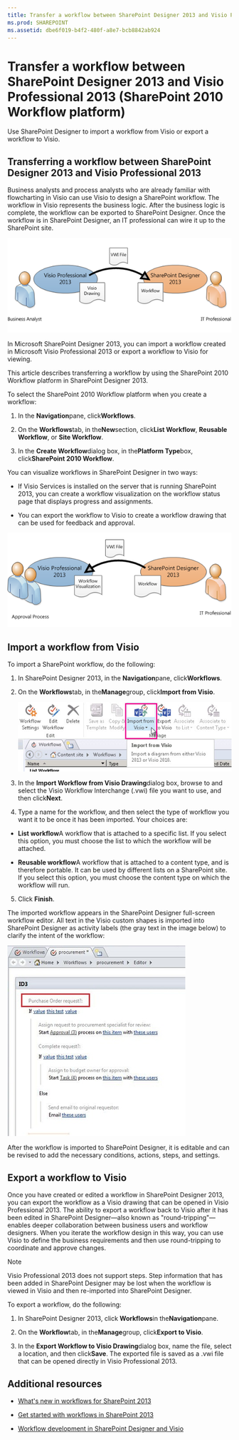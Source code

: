 ```yaml
---
title: Transfer a workflow between SharePoint Designer 2013 and Visio Professional 2013 (SharePoint 2010 Workflow platform)
ms.prod: SHAREPOINT
ms.assetid: dbe6f019-b4f2-480f-a8e7-bcb8842ab924
---
```



# Transfer a workflow between SharePoint Designer 2013 and Visio Professional 2013 (SharePoint 2010 Workflow platform)
Use SharePoint Designer to import a workflow from Visio or export a workflow to Visio. 
## Transferring a workflow between SharePoint Designer 2013 and Visio Professional 2013
<a name="section1"> </a>

Business analysts and process analysts who are already familiar with flowcharting in Visio can use Visio to design a SharePoint workflow. The workflow in Visio represents the business logic. After the business logic is complete, the workflow can be exported to SharePoint Designer. Once the workflow is in SharePoint Designer, an IT professional can wire it up to the SharePoint site. 
  
    
    

  
    
    
![Translate business logic to workflow rules](images/spd15-wf-importFromVisio.png)
  
    
    
In Microsoft SharePoint Designer 2013, you can import a workflow created in Microsoft Visio Professional 2013 or export a workflow to Visio for viewing. 
  
    
    
This article describes transferring a workflow by using the SharePoint 2010 Workflow platform in SharePoint Designer 2013. 
  
    
    
To select the SharePoint 2010 Workflow platform when you create a workflow: 
  
    
    

  
    
    

1. In the **Navigation**pane, click**Workflows**. 
    
  
2. On the **Workflows**tab, in the**New**section, click**List Workflow**, **Reusable Workflow**, or **Site Workflow**. 
    
  
3. In the **Create Workflow**dialog box, in the**Platform Type**box, click**SharePoint 2010 Workflow**. 
    
  
You can visualize workflows in SharePoint Designer in two ways: 
  
    
    

- If Visio Services is installed on the server that is running SharePoint 2013, you can create a workflow visualization on the workflow status page that displays progress and assignments. 
    
  
- You can export the workflow to Visio to create a workflow drawing that can be used for feedback and approval. 
    
  

  
    
    
![Workflow diagrams can be exported to Visio](images/spd15-wf-exportToVisio.png)
  
    
    

  
    
    

  
    
    

## Import a workflow from Visio
<a name="section2"> </a>

To import a SharePoint workflow, do the following: 
  
    
    

1. In SharePoint Designer 2013, in the **Navigation**pane, click**Workflows**. 
    
  
2. On the **Workflows**tab, in the**Manage**group, click**Import from Visio**. 
    
     ![Import workflow](images/spd15-ImportFromVisio.JPG)
  

  

  
3. In the **Import Workflow from Visio Drawing**dialog box, browse to and select the Visio Workflow Interchange (.vwi) file you want to use, and then click**Next**. 
    
  
4. Type a name for the workflow, and then select the type of workflow you want it to be once it has been imported. Your choices are: 
    
  - **List workflow**A workflow that is attached to a specific list. If you select this option, you must choose the list to which the workflow will be attached.
    
  
  - **Reusable workflow**A workflow that is attached to a content type, and is therefore portable. It can be used by different lists on a SharePoint site. If you select this option, you must choose the content type on which the workflow will run.
    
  
5. Click **Finish**. 
    
  
The imported workflow appears in the SharePoint Designer full-screen workflow editor. All text in the Visio custom shapes is imported into SharePoint Designer as activity labels (the gray text in the image below) to clarify the intent of the workflow: 
  
    
    

  
    
    
![Imported workflow](images/spd15-wf-PO.JPG)
  
    
    
After the workflow is imported to SharePoint Designer, it is editable and can be revised to add the necessary conditions, actions, steps, and settings. 
  
    
    

## Export a workflow to Visio
<a name="section3"> </a>

Once you have created or edited a workflow in SharePoint Designer 2013, you can export the workflow as a Visio drawing that can be opened in Visio Professional 2013. The ability to export a workflow back to Visio after it has been edited in SharePoint Designer—also known as "round-tripping"—enables deeper collaboration between business users and workflow designers. When you iterate the workflow design in this way, you can use Visio to define the business requirements and then use round-tripping to coordinate and approve changes. 
  
    
    

> [!NOTE]  
> Visio Professional 2013 does not support steps. Step information that has been added in SharePoint Designer may be lost when the workflow is viewed in Visio and then re-imported into SharePoint Designer. 
  
    
    

To export a workflow, do the following: 
  
    
    

1. In SharePoint Designer 2013, click **Workflows**in the**Navigation**pane.
    
  
2. On the **Workflow**tab, in the**Manage**group, click**Export to Visio**. 
    
  
3. In the **Export Workflow to Visio Drawing**dialog box, name the file, select a location, and then click**Save**. The exported file is saved as a .vwi file that can be opened directly in Visio Professional 2013. 
    
  

## Additional resources
<a name="bk_addresources"> </a>


-  [What's new in workflows for SharePoint 2013](what-s-new-in-workflows-for-sharepoint-2013.md)
    
  
-  [Get started with workflows in SharePoint 2013](get-started-with-workflows-in-sharepoint-2013.md)
    
  
-  [Workflow development in SharePoint Designer and Visio](workflow-development-in-sharepoint-designer-and-visio.md)
    
  

  
    
    


